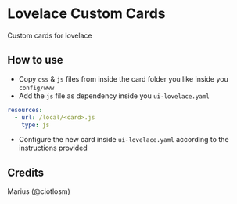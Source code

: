 # Lovelace Custom Cards
Custom cards for lovelace

## How to use

- Copy `css` & `js` files from inside the card folder you like inside you `config/www`
- Add the `js` file as dependency inside you `ui-lovelace.yaml`

```yaml
resources:
  - url: /local/<card>.js
    type: js
```

- Configure the new card inside `ui-lovelace.yaml` according to the instructions provided

## Credits
Marius (@ciotlosm)
